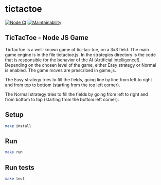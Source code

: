 # tictactoe

[![Node CI](https://github.com/Omny/tictactoe/workflows/Node%20CI/badge.svg)](https://github.com/Omny/tictactoe/actions)
[![Maintainability](https://api.codeclimate.com/v1/badges/dfc50c2d88cd46d069c1/maintainability)](https://codeclimate.com/github/hexlet-boilerplates/nodejs-package/maintainability)

## TicTacToe - Node JS Game
TicTacToe is a well-known game of tic-tac-toe, on a 3x3 field. The main game engine is in the file tictactoe.js. In the strategies directory is the code that is responsible for the behavior of the AI (Artificial Intelligence!). Depending on the chosen level of the game, either Easy strategy or Normal is enabled. The game moves are prescribed in game.js.

The Easy strategy tries to fill the fields, going line by line from left to right and from top to bottom (starting from the top left corner).

The Normal strategy tries to fill the fields by going from left to right and from bottom to top (starting from the bottom left corner).

## Setup

```bash
make install
```

## Run

```bash
make run
```

## Run tests

```bash
make test
```
## 
